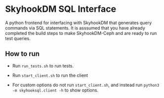 # SkyhookDM SQL Interface

A python frontend for interfacing with SkyhookDM that generates query commands via SQL statements. It is asssumed that 
you have already completed the build steps to make SkyhookDM-Ceph and are ready to run test queries. 

## How to run 

* Run `run_tests.sh` to run tests.

* Run `start_client.sh` to run the client 

* For custom options do not run `start_client.sh`, and instead run `python3 -m skyhooksql.client -h` to show options. 
